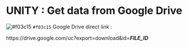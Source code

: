 # UNITY : Get data from Google Drive


![#f03c15](https://via.placeholder.com/15/f03c15/000000?text=+) `#f03c15` Google Drive direct link :

ht<span>tps://drive<span>.google<span>.com/uc?export=download&id=***FILE_ID***

